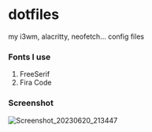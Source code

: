 # dotfiles
my i3wm, alacritty, neofetch... config files
### Fonts I use
1. FreeSerif
2. Fira Code
### Screenshot
![Screenshot_20230620_213447](https://github.com/ayush-that/dotfiles/assets/110257939/93c936e5-0db3-4f6f-b3d3-d6daef0ee329)
